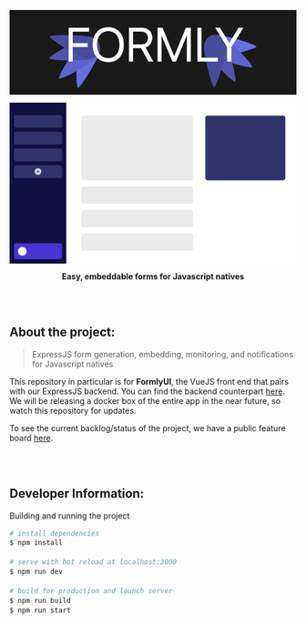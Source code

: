<p align='center'>
  <img src='./\_readme/assets/logo.png' align='center'></img>
</p>

<p align='center'>
  <img src='./\_readme/assets/mockup.png' align='center'></img>
</p>

<p align='center'>
  <b>Easy, embeddable forms for Javascript natives</b>
</p>

<br/><br/>

## About the project:

> ExpressJS form generation, embedding, monitoring, and notifications for Javascript natives

This repository in particular is for **FormlyUI**, the VueJS front end that pairs with our ExpressJS backend. You can find the backend counterpart [here](https://github.com/RMcBrideTaylor/Formly). We will be releasing a docker box of the entire app in the near future, so watch this repository for updates.

To see the current backlog/status of the project, we have a public feature board [here](https://trello.com/b/s4Rkd2lQ).

<br/><br/>

## Developer Information:
Building and running the project

``` bash
# install dependencies
$ npm install

# serve with hot reload at localhost:3000
$ npm run dev

# build for production and launch server
$ npm run build
$ npm run start
```
